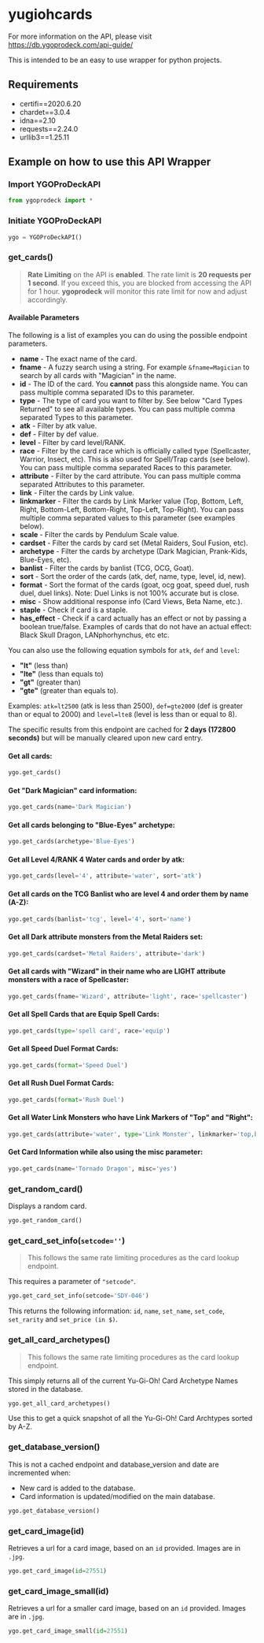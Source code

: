 # yugiohcards

For more information on the API, please visit https://db.ygoprodeck.com/api-guide/

This is intended to be an easy to use wrapper for python projects.

## Requirements
* certifi==2020.6.20
* chardet==3.0.4
* idna==2.10
* requests==2.24.0
* urllib3==1.25.11

## Example on how to use this API Wrapper

### Import YGOProDeckAPI

```python
from ygoprodeck import *
```

### Initiate YGOProDeckAPI

```python
ygo = YGOProDeckAPI()
```

### get_cards()
> **Rate Limiting** on the API is **enabled**. The rate limit is **20 requests per 1 second**. If you exceed this, you are blocked from accessing the API for 1 hour. **ygoprodeck** will monitor this rate limit for now and adjust accordingly.

#### Available Parameters
The following is a list of examples you can do using the possible endpoint parameters.

* **name** - The exact name of the card.
* **fname** - A fuzzy search using a string. For example `&fname=Magician` to search by all cards with "Magician" in the name.
* **id** - The ID of the card. You **cannot** pass this alongside name. You can pass multiple comma separated IDs to this parameter.
* **type** - The type of card you want to filter by. See below "Card Types Returned" to see all available types. You can pass multiple comma separated Types to this parameter.
* **atk** - Filter by atk value.
* **def** - Filter by def value.
* **level** - Filter by card level/RANK.
* **race** - Filter by the card race which is officially called type (Spellcaster, Warrior, Insect, etc). This is also used for Spell/Trap cards (see below). You can pass multiple comma separated Races to this parameter.
* **attribute** - Filter by the card attribute. You can pass multiple comma separated Attributes to this parameter.
* **link** - Filter the cards by Link value.
* **linkmarker** - Filter the cards by Link Marker value (Top, Bottom, Left, Right, Bottom-Left, Bottom-Right, Top-Left, Top-Right). You can pass multiple comma separated values to this parameter (see examples below).
* **scale** - Filter the cards by Pendulum Scale value.
* **cardset** - Filter the cards by card set (Metal Raiders, Soul Fusion, etc).
* **archetype** - Filter the cards by archetype (Dark Magician, Prank-Kids, Blue-Eyes, etc).
* **banlist** - Filter the cards by banlist (TCG, OCG, Goat).
* **sort** - Sort the order of the cards (atk, def, name, type, level, id, new).
* **format** - Sort the format of the cards (goat, ocg goat, speed duel, rush duel, duel links). Note: Duel Links is not 100% accurate but is close.
* **misc** - Show additional response info (Card Views, Beta Name, etc.).
* **staple** - Check if card is a staple.
* **has_effect** - Check if a card actually has an effect or not by passing a boolean true/false. Examples of cards that do not have an actual effect: Black Skull Dragon, LANphorhynchus, etc etc.

You can also use the following equation symbols for `atk`, `def` and `level`:
* **"lt"** (less than)
* **"lte"** (less than equals to)
* **"gt"** (greater than)
* **"gte"** (greater than equals to).

Examples: `atk=lt2500` (atk is less than 2500), `def=gte2000` (def is greater than or equal to 2000) and `level=lte8` (level is less than or equal to 8).

The specific results from this endpoint are cached for **2 days (172800 seconds)** but will be manually cleared upon new card entry.

#### Get all cards:
```python
ygo.get_cards()
```

#### Get "Dark Magician" card information:
```python
ygo.get_cards(name='Dark Magician')
```

#### Get all cards belonging to "Blue-Eyes" archetype:
```python
ygo.get_cards(archetype='Blue-Eyes')
```

#### Get all Level 4/RANK 4 Water cards and order by atk:
```python
ygo.get_cards(level='4', attribute='water', sort='atk')
```

#### Get all cards on the TCG Banlist who are level 4 and order them by name (A-Z):
```python
ygo.get_cards(banlist='tcg', level='4', sort='name')
```

#### Get all Dark attribute monsters from the Metal Raiders set:
```python
ygo.get_cards(cardset='Metal Raiders', attribute='dark')
```

#### Get all cards with "Wizard" in their name who are LIGHT attribute monsters with a race of Spellcaster:
```python
ygo.get_cards(fname='Wizard', attribute='light', race='spellcaster')
```

#### Get all Spell Cards that are Equip Spell Cards:
```python
ygo.get_cards(type='spell card', race='equip')
```

#### Get all Speed Duel Format Cards:
```python
ygo.get_cards(format='Speed Duel')
```

#### Get all Rush Duel Format Cards:
```python
ygo.get_cards(format='Rush Duel')
```

#### Get all Water Link Monsters who have Link Markers of "Top" and "Right":
```python
ygo.get_cards(attribute='water', type='Link Monster', linkmarker='top,bottom')
```

#### Get Card Information while also using the misc parameter:
```python
ygo.get_cards(name='Tornado Dragon', misc='yes')
```

### get_random_card()
Displays a random card.
```python
ygo.get_random_card()
```

### get_card_set_info(`setcode=''`)
> This follows the same rate limiting procedures as the card lookup endpoint.

This requires a parameter of `"setcode"`.
```python
ygo.get_card_set_info(setcode='SDY-046')
```
This returns the following information: `id`, `name`, `set_name`, `set_code`, `set_rarity` and `set_price (in $)`.

### get_all_card_archetypes()
> This follows the same rate limiting procedures as the card lookup endpoint.

This simply returns all of the current Yu-Gi-Oh! Card Archetype Names stored in the database.
```python
ygo.get_all_card_archetypes()
```
Use this to get a quick snapshot of all the Yu-Gi-Oh! Card Archtypes sorted by A-Z.

### get_database_version()
This is not a cached endpoint and database_version and date are incremented when:
* New card is added to the database.
* Card information is updated/modified on the main database.
```python
ygo.get_database_version()
```

### get_card_image(id)
Retrieves a url for a card image, based on an `id` provided. Images are in `.jpg`.
```python
ygo.get_card_image(id=27551)
```

### get_card_image_small(id)
Retrieves a url for a smaller card image, based on an `id` provided. Images are in `.jpg`.
```python
ygo.get_card_image_small(id=27551)
```
